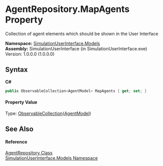 # AgentRepository.MapAgents Property 
 

Collection of agent elements which should be shown in the User Interface

**Namespace:**&nbsp;<a href="65763977-2250-51c1-3f4f-8c5da206e5aa">SimulationUserInterface.Models</a><br />**Assembly:**&nbsp;SimulationUserInterface (in SimulationUserInterface.exe) Version: 1.0.0.0 (1.0.0.0)

## Syntax

**C#**<br />
``` C#
public ObservableCollection<AgentModel> MapAgents { get; set; }
```


#### Property Value
Type: <a href="http://msdn2.microsoft.com/en-us/library/ms668604" target="_blank">ObservableCollection</a>(<a href="6c29b917-c02a-75f0-1c61-b233fbcd175b">AgentModel</a>)

## See Also


#### Reference
<a href="46387967-c468-40a8-9904-13f25d58f794">AgentRepository Class</a><br /><a href="65763977-2250-51c1-3f4f-8c5da206e5aa">SimulationUserInterface.Models Namespace</a><br />